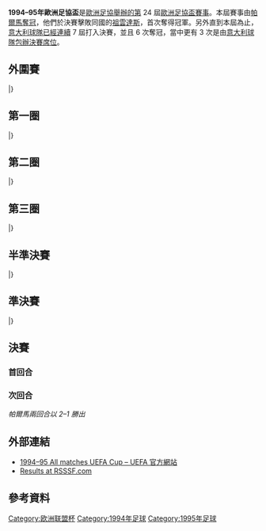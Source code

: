 **1994–95年歐洲足協盃**是[歐洲足協舉辦的第](https://zh.wikipedia.org/wiki/歐洲足協 "wikilink")
24
屆[歐洲足協盃賽事](https://zh.wikipedia.org/wiki/歐洲足協盃 "wikilink")。本屆賽事由[帕爾馬奪冠](https://zh.wikipedia.org/wiki/帕爾瑪足球俱樂部 "wikilink")，他們於決賽擊敗同國的[祖雲達斯](https://zh.wikipedia.org/wiki/尤文圖斯足球俱樂部 "wikilink")，首次奪得冠軍。另外直到本屆為止，[意大利球隊已經連續](../Page/意大利.md "wikilink")
7 屆打入決賽，並且 6 次奪冠，當中更有 3 次是由[意大利球隊包辦決賽席位](../Page/意大利.md "wikilink")。

## 外圍賽

|}

## 第一圈

|}

## 第二圈

|}

## 第三圈

|}

## 半準決賽

|}

## 準決賽

|}

## 決賽

### 首回合

### 次回合

*帕爾馬兩回合以 2–1 勝出*

## 外部連結

  - [1994–95 All matches UEFA Cup – UEFA
    官方網站](http://www.uefa.com/uefaeuropaleague/season=1994/matches/all/index.html)
  - [Results at RSSSF.com](http://www.rsssf.com/ec/ec199495.html#uefa)

## 參考資料

[Category:欧洲联盟杯](https://zh.wikipedia.org/wiki/Category:欧洲联盟杯 "wikilink")
[Category:1994年足球](https://zh.wikipedia.org/wiki/Category:1994年足球 "wikilink")
[Category:1995年足球](https://zh.wikipedia.org/wiki/Category:1995年足球 "wikilink")